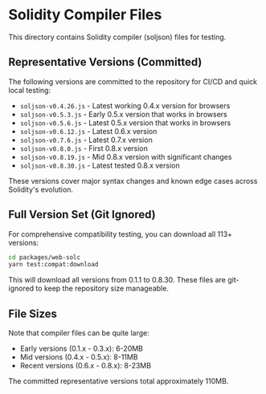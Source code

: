 # Solidity Compiler Files

This directory contains Solidity compiler (soljson) files for testing.

## Representative Versions (Committed)

The following versions are committed to the repository for CI/CD and quick local testing:

- `soljson-v0.4.26.js` - Latest working 0.4.x version for browsers
- `soljson-v0.5.3.js` - Early 0.5.x version that works in browsers
- `soljson-v0.5.6.js` - Latest 0.5.x version that works in browsers
- `soljson-v0.6.12.js` - Latest 0.6.x version
- `soljson-v0.7.6.js` - Latest 0.7.x version
- `soljson-v0.8.0.js` - First 0.8.x version
- `soljson-v0.8.19.js` - Mid 0.8.x version with significant changes
- `soljson-v0.8.30.js` - Latest tested 0.8.x version

These versions cover major syntax changes and known edge cases across Solidity's evolution.

## Full Version Set (Git Ignored)

For comprehensive compatibility testing, you can download all 113+ versions:

```bash
cd packages/web-solc
yarn test:compat:download
```

This will download all versions from 0.1.1 to 0.8.30. These files are git-ignored to keep the repository size manageable.

## File Sizes

Note that compiler files can be quite large:
- Early versions (0.1.x - 0.3.x): 6-20MB
- Mid versions (0.4.x - 0.5.x): 8-11MB  
- Recent versions (0.6.x - 0.8.x): 8-23MB

The committed representative versions total approximately 110MB.
